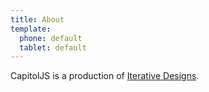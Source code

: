 ```yaml
---
title: About
template:
  phone: default
  tablet: default
---
```


CapitolJS is a production of [Iterative
Designs](http://www.iterativedesigns.com/).
